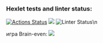 ### Hexlet tests and linter status:
[![Actions Status](https://github.com/CryFromTheHeart/frontend-project-lvl1/workflows/hexlet-check/badge.svg)](https://github.com/CryFromTheHeart/frontend-project-lvl1/actions)
<a href="https://codeclimate.com/github/codeclimate/codeclimate/maintainability"><img src="https://api.codeclimate.com/v1/badges/a99a88d28ad37a79dbf6/maintainability" /></a>
![Linter Status](https://github.com/CryFromTheHeart/frontend-project-lvl1/actions/workflows/Linter-Status.yml/badge.svg)\n

игра Brain-even:
<a href="https://asciinema.org/a/lz1C5ml2mba1p4LXjQAipfQcq" target="_blank"><img src="https://asciinema.org/a/lz1C5ml2mba1p4LXjQAipfQcq.svg" /></a>

